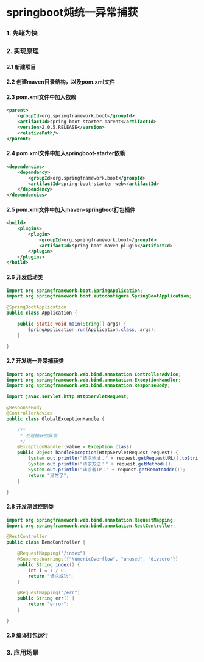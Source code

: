 # springboot炖统一异常捕获
### 1. 先睹为快
### 2. 实现原理
#### 2.1 新建项目
#### 2.2 创建maven目录结构，以及pom.xml文件
#### 2.3 pom.xml文件中加入依赖
```xml
<parent>
    <groupId>org.springframework.boot</groupId>
    <artifactId>spring-boot-starter-parent</artifactId>
    <version>2.0.5.RELEASE</version>
    <relativePath/>
</parent>
```
#### 2.4 pom.xml文件中加入springboot-starter依赖
```xml
<dependencies>
    <dependency>
        <groupId>org.springframework.boot</groupId>
        <artifactId>spring-boot-starter-web</artifactId>
    </dependency>
</dependencies>
```
#### 2.5 pom.xml文件中加入maven-springboot打包插件
```xml
<build>
    <plugins>
        <plugin>
            <groupId>org.springframework.boot</groupId>
            <artifactId>spring-boot-maven-plugin</artifactId>
        </plugin>
    </plugins>
</build>
```
#### 2.6 开发启动类
```java
import org.springframework.boot.SpringApplication;
import org.springframework.boot.autoconfigure.SpringBootApplication;

@SpringBootApplication
public class Application {

    public static void main(String[] args) {
        SpringApplication.run(Application.class, args);
    }

}
```
#### 2.7 开发统一异常捕获类
```java
import org.springframework.web.bind.annotation.ControllerAdvice;
import org.springframework.web.bind.annotation.ExceptionHandler;
import org.springframework.web.bind.annotation.ResponseBody;

import javax.servlet.http.HttpServletRequest;

@ResponseBody
@ControllerAdvice
public class GlobalExceptionHandle {

    /**
     * 处理捕获的异常
     */
    @ExceptionHandler(value = Exception.class)
    public Object handleException(HttpServletRequest request) {
        System.out.println("请求地址：" + request.getRequestURL().toString());
        System.out.println("请求方法：" + request.getMethod());
        System.out.println("请求者IP：" + request.getRemoteAddr());
        return "异常了";
    }

}
```
#### 2.8 开发测试控制类
```java
import org.springframework.web.bind.annotation.RequestMapping;
import org.springframework.web.bind.annotation.RestController;

@RestController
public class DemoController {

    @RequestMapping("/index")
    @SuppressWarnings({"NumericOverflow", "unused", "divzero"})
    public String index() {
        int i = 1 / 0;
        return "请求成功";
    }

    @RequestMapping("/err")
    public String err() {
        return "error";
    }

}
```
#### 2.9 编译打包运行
### 3. 应用场景